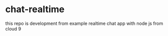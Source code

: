 # chat-realtime
this repo is development  from example realtime chat app with  node js from cloud 9
